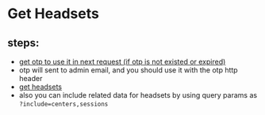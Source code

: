 # Get Headsets

## steps:

- [get otp to use it in next request (if otp is not existed or expired)](https://documenter.getpostman.com/view/12318086/2sA3Bt3pg1#7efa3ce6-4e19-4748-ae9f-af03d4e78d74)
- otp will sent to admin email, and you should use it with the otp http header
- [get headsets](https://documenter.getpostman.com/view/12318086/2sA3Bt3pg1#3afeb671-bd42-459b-8751-92576ba2d0d2)
- also you can include related data for headsets by using query params as `?include=centers,sessions`
